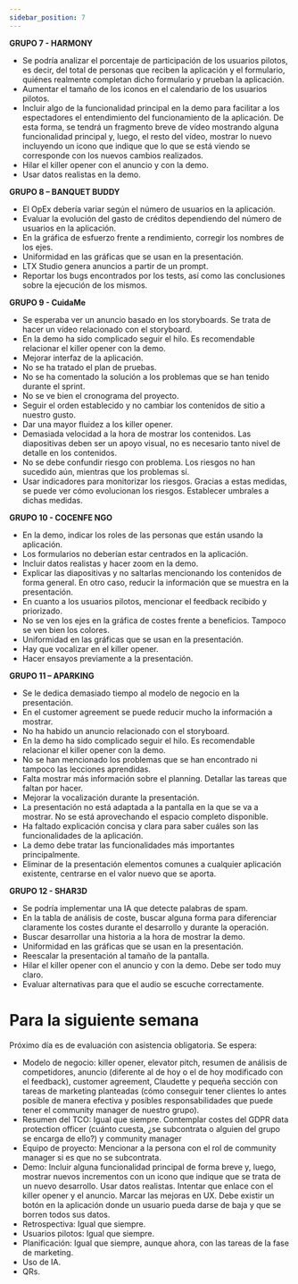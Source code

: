 ```yaml
---
sidebar_position: 7
---
```


**GRUPO 7 - HARMONY**
+ Se podría analizar el porcentaje de participación de los usuarios pilotos, es decir, del total de personas que reciben la aplicación y el formulario, quiénes realmente completan dicho formulario y prueban la aplicación.
+ Aumentar el tamaño de los iconos en el calendario de los usuarios pilotos.
+ Incluir algo de la funcionalidad principal en la demo para facilitar a los espectadores el entendimiento del funcionamiento de la aplicación. De esta forma, se tendrá un fragmento breve de vídeo mostrando alguna funcionalidad principal y, luego, el resto del vídeo, mostrar lo nuevo incluyendo un icono que indique que lo que se está viendo se corresponde con los nuevos cambios realizados.
+ Hilar el killer opener con el anuncio y con la demo.
+ Usar datos realistas en la demo.

**GRUPO 8 – BANQUET BUDDY**
+ El OpEx debería variar según el número de usuarios en la aplicación.
+ Evaluar la evolución del gasto de créditos dependiendo del número de usuarios en la aplicación.
+ En la gráfica de esfuerzo frente a rendimiento, corregir los nombres de los ejes.
+ Uniformidad en las gráficas que se usan en la presentación.
+ LTX Studio genera anuncios a partir de un prompt.
+ Reportar los bugs encontrados por los tests, así como las conclusiones sobre la ejecución de los mismos.

**GRUPO 9 - CuidaMe**
+ Se esperaba ver un anuncio basado en los storyboards. Se trata de hacer un vídeo relacionado con el storyboard.
+ En la demo ha sido complicado seguir el hilo. Es recomendable relacionar el killer opener con la demo.
+ Mejorar interfaz de la aplicación.
+ No se ha tratado el plan de pruebas.
+ No se ha comentado la solución a los problemas que se han tenido durante el sprint.
+ No se ve bien el cronograma del proyecto.
+ Seguir el orden establecido y no cambiar los contenidos de sitio a nuestro gusto.
+ Dar una mayor fluidez a los killer opener.
+ Demasiada velocidad a la hora de mostrar los contenidos. Las diapositivas deben ser un apoyo visual, no es necesario tanto nivel de detalle en los contenidos.
+ No se debe confundir riesgo con problema. Los riesgos no han sucedido aún, mientras que los problemas sí.
+ Usar indicadores para monitorizar los riesgos. Gracias a estas medidas, se puede ver cómo evolucionan los riesgos. Establecer umbrales a dichas medidas.

**GRUPO 10 - COCENFE NGO**

+ En la demo, indicar los roles de las personas que están usando la aplicación.
+ Los formularios no deberían estar centrados en la aplicación.
+ Incluir datos realistas y hacer zoom en la demo.
+ Explicar las diapositivas y no saltarlas mencionando los contenidos de forma general. En otro caso, reducir la información que se muestra en la presentación.
+ En cuanto a los usuarios pilotos, mencionar el feedback recibido y priorizado.
+ No se ven los ejes en la gráfica de costes frente a beneficios. Tampoco se ven bien los colores.
+ Uniformidad en las gráficas que se usan en la presentación.
+ Hay que vocalizar en el killer opener.
+ Hacer ensayos previamente a la presentación.

**GRUPO 11 – APARKING**
+ Se le dedica demasiado tiempo al modelo de negocio en la presentación.
+ En el customer agreement se puede reducir mucho la información a mostrar.
+ No ha habido un anuncio relacionado con el storyboard.
+ En la demo ha sido complicado seguir el hilo. Es recomendable relacionar el killer opener con la demo.
+ No se han mencionado los problemas que se han encontrado ni tampoco las lecciones aprendidas.
+ Falta mostrar más información sobre el planning. Detallar las tareas que faltan por hacer.
+ Mejorar la vocalización durante la presentación.
+ La presentación no está adaptada a la pantalla en la que se va a mostrar. No se está aprovechando el espacio completo disponible.
+ Ha faltado explicación concisa y clara para saber cuáles son las funcionalidades de la aplicación.
+ La demo debe tratar las funcionalidades más importantes principalmente.
+ Eliminar de la presentación elementos comunes a cualquier aplicación existente, centrarse en el valor nuevo que se aporta.

**GRUPO 12 - SHAR3D**
+ Se podría implementar una IA que detecte palabras de spam.
+ En la tabla de análisis de coste, buscar alguna forma para diferenciar claramente los costes durante el desarrollo y durante la operación.
+ Buscar desarrollar una historia a la hora de mostrar la demo.
+ Uniformidad en las gráficas que se usan en la presentación.
+ Reescalar la presentación al tamaño de la pantalla.
+ Hilar el killer opener con el anuncio y con la demo. Debe ser todo muy claro.
+ Evaluar alternativas para que el audio se escuche correctamente.

# Para la siguiente semana
Próximo día es de evaluación con asistencia obligatoria.
Se espera:
+ Modelo de negocio: killer opener, elevator pitch, resumen de análisis de competidores, anuncio (diferente al de hoy o el de hoy modificado con el feedback), customer agreement, Claudette y pequeña sección con tareas de marketing planteadas (cómo conseguir tener clientes lo antes posible de manera efectiva y posibles responsabilidades que puede tener el community manager de nuestro grupo).
+ Resumen del TCO: Igual que siempre. Contemplar costes del GDPR data protection officer (cuánto cuesta, ¿se subcontrata o alguien del grupo se encarga de ello?) y community manager
+ Equipo de proyecto: Mencionar a la persona con el rol de community manager si es que no se subcontrata.
+ Demo: Incluir alguna funcionalidad principal de forma breve y, luego, mostrar nuevos incrementos con un icono que indique que se trata de un nuevo desarrollo. Usar datos realistas. Intentar que enlace con el killer opener y el anuncio. Marcar las mejoras en UX. Debe existir un botón en la aplicación donde un usuario pueda darse de baja y que se borren todos sus datos.
+ Retrospectiva: Igual que siempre.
+ Usuarios pilotos: Igual que siempre.
+ Planificación: Igual que siempre, aunque ahora, con las tareas de la fase de marketing.
+ Uso de IA.
+ QRs.